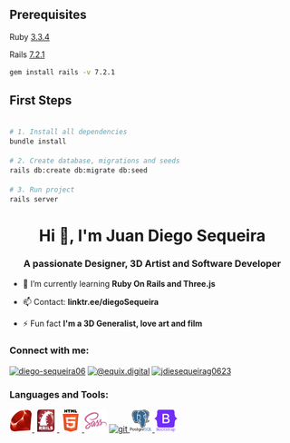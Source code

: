 ## Prerequisites

Ruby [3.3.4](https://rubyinstaller.org/downloads/)

Rails [7.2.1](https://rubygems.org/gems/rails/versions/7.2.1?locale=es)
```bash
gem install rails -v 7.2.1
```

## First Steps

```python

# 1. Install all dependencies
bundle install

# 2. Create database, migrations and seeds
rails db:create db:migrate db:seed

# 3. Run project
rails server
```

<h1 align="center">Hi 👋, I'm Juan Diego Sequeira</h1>
<h3 align="center">A passionate Designer, 3D Artist and Software Developer</h3>

- 🌱 I’m currently learning **Ruby On Rails and Three.js**

- 📫 Contact: **linktr.ee/diegoSequeira**

- ⚡ Fun fact **I'm a 3D Generalist, love art and film**

<h3 align="left">Connect with me:</h3>
<p align="left">
<a href="https://linkedin.com/in/diego-sequeira06" target="blank"><img align="center" src="https://raw.githubusercontent.com/rahuldkjain/github-profile-readme-generator/master/src/images/icons/Social/linked-in-alt.svg" alt="diego-sequeira06" height="30" width="40" /></a>
<a href="https://instagram.com/equix.digital" target="blank"><img align="center" src="https://raw.githubusercontent.com/rahuldkjain/github-profile-readme-generator/master/src/images/icons/Social/instagram.svg" alt="@equix.digital" height="30" width="40" /></a>
<a href="https://www.behance.net/jdiesequeirag0623" target="blank"><img align="center" src="https://raw.githubusercontent.com/rahuldkjain/github-profile-readme-generator/master/src/images/icons/Social/behance.svg" alt="jdiesequeirag0623" height="30" width="40" /></a>
</p>

<h3 align="left">Languages and Tools:</h3>

<p align="left">
<a href="https://www.ruby-lang.org/en/" target="_blank" rel="noreferrer"> <img src="https://raw.githubusercontent.com/devicons/devicon/master/icons/ruby/ruby-original.svg" alt="ruby" width="40" height="40"/> </a>
<a href="https://rubyonrails.org" target="_blank" rel="noreferrer"> <img src="https://raw.githubusercontent.com/devicons/devicon/master/icons/rails/rails-original-wordmark.svg" alt="rails" width="40" height="40"/> </a>
<a href="https://www.w3.org/html/" target="_blank" rel="noreferrer"> <img src="https://raw.githubusercontent.com/devicons/devicon/master/icons/html5/html5-original-wordmark.svg" alt="html5" width="40" height="40"/> </a> 
<a href="https://sass-lang.com" target="_blank" rel="noreferrer"> <img src="https://raw.githubusercontent.com/devicons/devicon/master/icons/sass/sass-original.svg" alt="sass" width="40" height="40"/></a> 
<a href="https://git-scm.com/" target="_blank" rel="noreferrer"> <img src="https://www.vectorlogo.zone/logos/git-scm/git-scm-icon.svg" alt="git" width="40" height="40"/> </a> 
<a href="https://www.postgresql.org" target="_blank" rel="noreferrer"> <img src="https://raw.githubusercontent.com/devicons/devicon/master/icons/postgresql/postgresql-original-wordmark.svg" alt="postgresql" width="40" height="40"/> </a> 
<a href="https://getbootstrap.com" target="_blank" rel="noreferrer"> <img src="https://raw.githubusercontent.com/devicons/devicon/master/icons/bootstrap/bootstrap-plain-wordmark.svg" alt="bootstrap" width="40" height="40"/> </a> 
</p>
